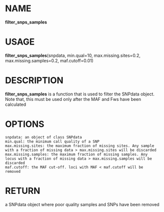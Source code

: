 # NAME

**filter_snps_samples**

# USAGE

**filter_snps_samples**(snpdata, min.qual=10, max.missing.sites=0.2, max.missing.samples=0.2, maf.cutoff=0.01)

# DESCRIPTION

**filter_snps_samples** is a function that is used to filter the SNPdata object. Note that, this must be used only after the MAF and Fws have been calculated

# OPTIONS
```
snpdata: an object of class SNPdata
min.qual: the minimum call quality of a SNP
max.missing.sites: the maximum fraction of missing sites. Any sample with a fraction of missing data > max.missing.sites will be discarded
max.missing.samples: the maximum fraction of missing samples. Any locus with a fraction of missing data > max.missing.samples will be discarded
maf.cutoff: the MAF cut-off. loci with MAF < maf.cutoff will be removed
```

# RETURN
a SNPdata object where poor quality samples and SNPs have been removed
